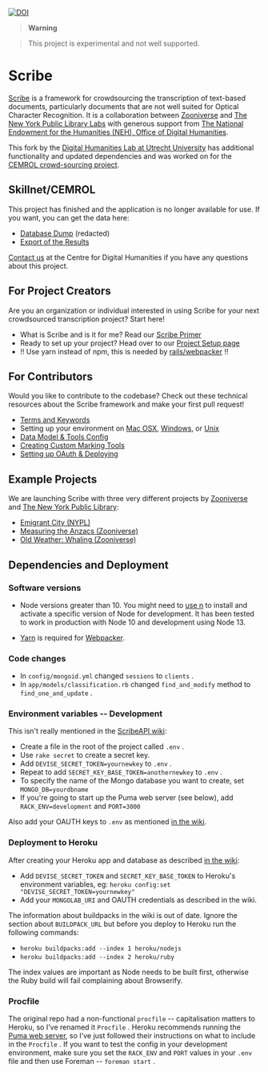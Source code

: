 [![DOI](https://zenodo.org/badge/131759256.svg)](https://zenodo.org/badge/latestdoi/131759256)

> **Warning**

> This project is experimental and not well supported.

# Scribe

[Scribe](http://scribeproject.github.io/) is a framework for crowdsourcing the transcription of text-based documents, particularly documents that are not well suited for Optical Character Recognition. It is a collaboration between [Zooniverse](https://www.zooniverse.org/) and [The New York Public Library Labs](http://labs.nypl.org/) with generous support from [The National Endowment for the Humanities (NEH), Office of Digital Humanities](http://www.neh.gov/divisions/odh).

This fork by the [Digital Humanities Lab at Utrecht University](https://dig.hum.uu.nl/) has additional functionality and updated dependencies and was worked on for the [CEMROL crowd-sourcing project](https://skillnet.nl/cemrol/).

## Skillnet/CEMROL

This project has finished and the application is no longer available for use. If you want, you can get the data here:

* [Database Dump](https://skillnet.hum.uu.nl/data.tar.xz) (redacted)
* [Export of the Results](https://skillnet.hum.uu.nl/scribe-skillnet-2024-02-29.tar.gz)

[Contact us](https://cdh.uu.nl/contact) at the Centre for Digital Humanities if you have any questions about this project.

## For Project Creators

Are you an organization or individual interested in using Scribe for your next crowdsourced transcription project? Start here!

* What is Scribe and is it for me? Read our [Scribe Primer](https://github.com/zooniverse/scribeAPI/wiki/Getting-started)
* Ready to set up your project? Head over to our [Project Setup page](https://github.com/zooniverse/scribeAPI/wiki/Setting-up-your-project)
* !! Use yarn instead of npm, this is needed by [rails/webpacker](https://github.com/rails/webpacker) !!

## For Contributors

Would you like to contribute to the codebase? Check out these technical resources about the Scribe framework and make your first pull request!

* [Terms and Keywords](https://github.com/zooniverse/scribeAPI/wiki/Terms-and-Keywords)
* Setting up your environment on [Mac OSX](https://github.com/zooniverse/scribeAPI/wiki/Setup-Mac-OSX), [Windows](https://github.com/zooniverse/scribeAPI/wiki/Setup-in-Windows-Vagrant), or [Unix](https://github.com/zooniverse/scribeAPI/wiki/Setup-Unix)
* [Data Model & Tools Config](https://github.com/zooniverse/scribeAPI/wiki/Data-Model-%26-Tools-Config)
* [Creating Custom Marking Tools](https://github.com/zooniverse/scribeAPI/wiki/Creating-Custom-Marking-Tools)
* [Setting up OAuth & Deploying](https://github.com/zooniverse/scribeAPI/wiki/Setting-up-OAuth-%26-Deploying)

## Example Projects

We are launching Scribe with three very different projects by [Zooniverse](https://www.zooniverse.org/) and [The New York Public Library](http://www.nypl.org/):

* [Emigrant City (NYPL)](http://emigrantcity.nypl.org)
* [Measuring the Anzacs (Zooniverse)](http://measuringtheanzacs.org)
* [Old Weather: Whaling (Zooniverse)](http://whaling.oldweather.org)

## Dependencies and Deployment

### Software versions

* Node versions greater than 10. You might need to [use n](https://github.com/tj/n) to install and activate a specific version of Node for development. It has been tested to work in production with Node 10 and development using Node 13.

* [Yarn](https://yarnpkg.com/) is required for [Webpacker](https://github.com/rails/webpacker).

### Code changes

* In `config/mongoid.yml` changed `sessions` to `clients` .
* In `app/models/classification.rb` changed `find_and_modify` method to `find_one_and_update` .

### Environment variables -- Development

This isn't really mentioned in the [ScribeAPI wiki](https://github.com/zooniverse/scribeAPI/wiki):

* Create a file in the root of the project called `.env` .
* Use `rake secret` to create a secret key.
* Add `DEVISE_SECRET_TOKEN=yournewkey` to `.env` .
* Repeat to add `SECRET_KEY_BASE_TOKEN=anothernewkey` to `.env` .
* To specify the name of the Mongo database you want to create, set `MONGO_DB=yourdbname` 
* If you're going to start up the Puma web server (see below), add `RACK_ENV=development` and `PORT=3000` 

Also add your OAUTH keys to `.env` as mentioned [in the wiki](https://github.com/zooniverse/scribeAPI/wiki/Setting-up-OAuth-%26-Deploying).

### Deployment to Heroku

After creating your Heroku app and database as described [in the wiki](https://github.com/zooniverse/scribeAPI/wiki/Setting-up-OAuth-%26-Deploying):

* Add `DEVISE_SECRET_TOKEN` and `SECRET_KEY_BASE_TOKEN` to Heroku's environment variables, eg: `heroku config:set "DEVISE_SECRET_TOKEN=yournewkey"` 
* Add your `MONGOLAB_URI` and OAUTH credentials as described in the wiki.

The information about buildpacks in the wiki is out of date. Ignore the section about `BUILDPACK_URL` but before you deploy to Heroku run the following commands:

* `heroku buildpacks:add --index 1 heroku/nodejs` 
* `heroku buildpacks:add --index 2 heroku/ruby` 

The index values are important as Node needs to be built first, otherwise the Ruby build will fail complaining about Browserify.

### Procfile

The original repo had a non-functional `procfile` -- capitalisation matters to Heroku, so I've renamed it `Procfile` . Heroku recommends running the [Puma web server](https://devcenter.heroku.com/articles/getting-started-with-rails4#webserver), so I've just followed their instructions on what to include in the `Procfile` . If you want to test the config in your development environment, make sure you set the `RACK_ENV` and `PORT` values in your `.env` file and then use Foreman -- `foreman start` .


